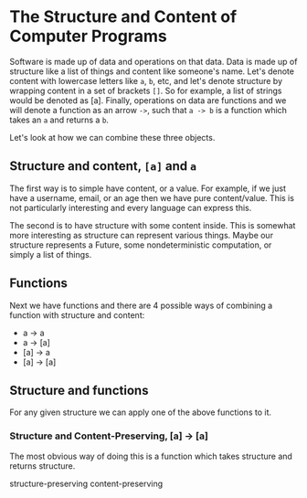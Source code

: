 # The Structure and Content of Computer Programs

Software is made up of data and operations on that data. Data is made up of structure like a list of things and content like someone's name. Let's denote content with lowercase letters like `a`, `b`, etc, and let's denote structure by wrapping content in a set of brackets `[]`. So for example, a list of strings would be denoted as [a]. Finally, operations on data are functions and we will denote a function as an arrow `->`, such that `a -> b` is a function which takes an `a` and returns a `b`. 

Let's look at how we can combine these three objects.

## Structure and content, `[a]` and `a`

The first way is to simple have content, or a value. For example, if we just have a username, email, or an age then we have pure content/value. This is not particularly interesting and every language can express this.

The second is to have structure with some content inside. This is somewhat more interesting as structure can represent various things. Maybe our structure represents a Future, some nondeterministic computation, or simply a list of things.

## Functions

Next we have functions and there are 4 possible ways of combining a function with structure and content:

- a -> a
- a -> [a]
- [a] -> a
- [a] -> [a]

## Structure and functions

For any given structure we can apply one of the above functions to it. 

### Structure and Content-Preserving, [a] -> [a]

The most obvious way of doing this is a function which takes structure and returns structure. 




structure-preserving
content-preserving
